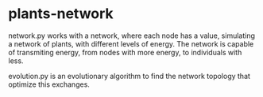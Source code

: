plants-network
==============

network.py works with a network, where each node has a value, simulating a network of plants, with different levels of energy.
The network is capable of transmiting energy, from nodes with more energy, to individuals with less.

evolution.py is an evolutionary algorithm to find the network topology that optimize this exchanges. 
